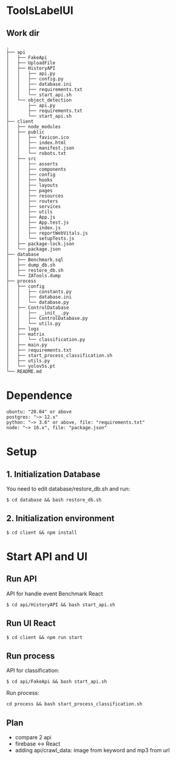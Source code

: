 # ToolsLabelUI

## Work dir

    .
    ├── api
    │   ├── FakeApi
    │   ├── UploadFile
    │   ├── HistoryAPI
    │   │   ├── api.py
    │   │   ├── config.py
    │   │   ├── database.ini
    │   │   ├── requirements.txt
    │   │   └── start_api.sh
    │   └── object_detection
    │       ├── api.py
    │       ├── requirements.txt
    │       └── start_api.sh
    ├── client
    │   ├── node_modules
    │   ├── public
    │   │   ├── favicon.ico
    │   │   ├── index.html
    │   │   ├── manifest.json
    │   │   └── robots.txt
    │   ├── src
    │   │   ├── asserts
    │   │   ├── components
    │   │   ├── config
    │   │   ├── hooks
    │   │   ├── layouts
    │   │   ├── pages
    │   │   ├── resources
    │   │   ├── routers
    │   │   ├── services
    │   │   ├── utils
    │   │   ├── App.js
    │   │   ├── App.test.js
    │   │   ├── index.js
    │   │   ├── reportWebVitals.js
    │   │   └── setupTests.js
    │   ├── package-lock.json
    │   └── package.json
    ├── database
    │   ├── Benchmark.sql
    │   ├── dump_db.sh
    │   ├── restore_db.sh
    │   └── ZATools.dump
    ├── process
    │   ├── config
    │   │   ├── constants.py
    │   │   ├── database.ini
    │   │   └── database.py
    │   ├── ControlDatabase
    │   │   ├── __init__.py
    │   │   ├── ControlDatabase.py
    │   │   └── utils.py
    │   ├── logs
    │   ├── matrix
    │   │   └── classification.py
    │   ├── main.py
    │   ├── requirements.txt
    │   ├── start_process_classification.sh
    │   ├── utils.py
    │   └── yolov5s.pt
    └── README.md

# Dependence

```
ubuntu: "20.04" or above
postgres: "~> 12.x"
python: "~> 3.6" or above, file: "requirements.txt"
node: "~> 16.x", file: "package.json"
```

# Setup

## 1. Initialization Database

You need to edit database/restore_db.sh and run:

```
$ cd database && bash restore_db.sh
```

## 2. Initialization environment

```
$ cd client && npm install
```

# Start API and UI

## Run API

API for handle event Benchmark React

```
$ cd api/HistoryAPI && bash start_api.sh
```

## Run UI React

```
$ cd client && npm run start
```

## Run process

API for classification:

```
$ cd api/FakeApi && bash start_api.sh
```

Run process:

```
cd process && bash start_process_classification.sh
```

## Plan

- compare 2 api
- firebase <-> React
- adding api/crawl_data: image from keyword and mp3 from url
